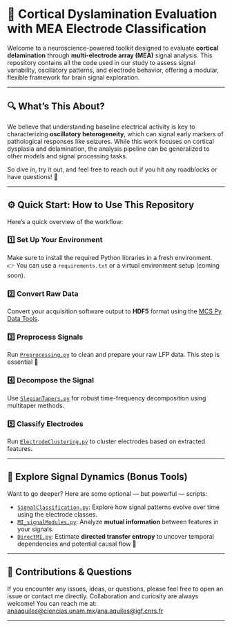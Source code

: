 # 🧠 Cortical Dyslamination Evaluation with MEA Electrode Classification

Welcome to a neuroscience-powered toolkit designed to evaluate **cortical delamination** through **multi-electrode array (MEA)** signal analysis. This repository contains all the code used in our study to assess signal variability, oscillatory patterns, and electrode behavior, offering a modular, flexible framework for brain signal exploration.

---

## 🔍 What’s This About?

We believe that understanding baseline electrical activity is key to characterizing **oscillatory heterogeneity**, which can signal early markers of pathological responses like seizures. While this work focuses on cortical dysplasia and delamination, the analysis pipeline can be generalized to other models and signal processing tasks.

So dive in, try it out, and feel free to reach out if you hit any roadblocks or have questions! 💬

---

## ⚙️ Quick Start: How to Use This Repository

Here’s a quick overview of the workflow:

### 1️⃣ Set Up Your Environment
Make sure to install the required Python libraries in a fresh environment.  
👉 You can use a `requirements.txt` or a virtual environment setup (coming soon).

### 2️⃣ Convert Raw Data  
Convert your acquisition software output to **HDF5** format using the [MCS Py Data Tools](https://github.com/multichannelsystems/McsPyDataTools).

### 3️⃣ Preprocess Signals  
Run [`Preprocessing.py`](./Preprocessing.py) to clean and prepare your raw LFP data. This step is essential 🧼

### 4️⃣ Decompose the Signal  
Use [`SlepianTapers.py`](./SlepianTapers.py) for robust time-frequency decomposition using multitaper methods.

### 5️⃣ Classify Electrodes  
Run [`ElectrodeClustering.py`](./ElectrodeClustering.py) to cluster electrodes based on extracted features.

---

## 🧪 Explore Signal Dynamics (Bonus Tools)

Want to go deeper? Here are some optional — but powerful — scripts:

- [`SignalClassification.py`](./SignalClassification.py): Explore how signal patterns evolve over time using the electrode classes.
- [`MI_signalModules.py`](./MI_signalModules.py): Analyze **mutual information** between features in your signals.
- [`DirectMI.py`](./DirectMI.py): Estimate **directed transfer entropy** to uncover temporal dependencies and potential causal flow 🔁

---

## 🤝 Contributions & Questions

If you encounter any issues, ideas, or questions, please feel free to open an issue or contact me directly. Collaboration and curiosity are always welcome!
You can reach me at: anaaquiles@ciencias.unam.mx/ana.aquiles@igf.cnrs.fr

---
